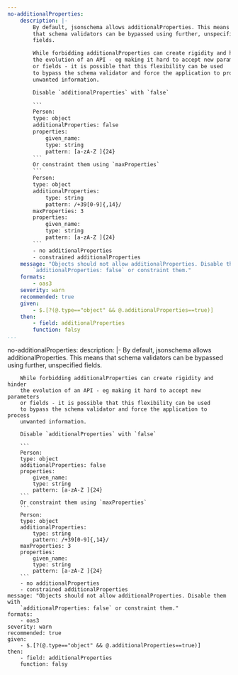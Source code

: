 ```yaml
---
no-additionalProperties:
    description: |-
        By default, jsonschema allows additionalProperties. This means
        that schema validators can be bypassed using further, unspecified
        fields.

        While forbidding additionalProperties can create rigidity and hinder
        the evolution of an API - eg making it hard to accept new parameters
        or fields - it is possible that this flexibility can be used
        to bypass the schema validator and force the application to process
        unwanted information.

        Disable `additionalProperties` with `false`

        ```
        Person:
        type: object
        additionalProperties: false
        properties:
            given_name:
            type: string
            pattern: [a-zA-Z ]{24}
        ```
        Or constraint them using `maxProperties`
        ```
        Person:
        type: object
        additionalProperties:
            type: string
            pattern: /+39[0-9]{,14}/
        maxProperties: 3
        properties:
            given_name:
            type: string
            pattern: [a-zA-Z ]{24}
        ```
        - no additionalProperties
        - constrained additionalProperties
    message: "Objects should not allow additionalProperties. Disable them with
        `additionalProperties: false` or constraint them."
    formats:
        - oas3
    severity: warn
    recommended: true
    given:
        - $.[?(@.type=="object" && @.additionalProperties==true)]
    then:
        - field: additionalProperties
        function: falsy    
...
```

no-additionalProperties:
    description: |-
        By default, jsonschema allows additionalProperties. This means
        that schema validators can be bypassed using further, unspecified
        fields.

        While forbidding additionalProperties can create rigidity and hinder
        the evolution of an API - eg making it hard to accept new parameters
        or fields - it is possible that this flexibility can be used
        to bypass the schema validator and force the application to process
        unwanted information.

        Disable `additionalProperties` with `false`

        ```
        Person:
        type: object
        additionalProperties: false
        properties:
            given_name:
            type: string
            pattern: [a-zA-Z ]{24}
        ```
        Or constraint them using `maxProperties`
        ```
        Person:
        type: object
        additionalProperties:
            type: string
            pattern: /+39[0-9]{,14}/
        maxProperties: 3
        properties:
            given_name:
            type: string
            pattern: [a-zA-Z ]{24}
        ```
        - no additionalProperties
        - constrained additionalProperties
    message: "Objects should not allow additionalProperties. Disable them with
        `additionalProperties: false` or constraint them."
    formats:
        - oas3
    severity: warn
    recommended: true
    given:
        - $.[?(@.type=="object" && @.additionalProperties==true)]
    then:
        - field: additionalProperties
        function: falsy 